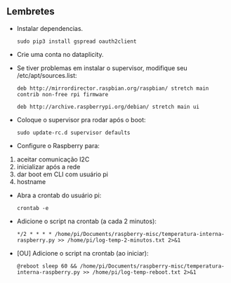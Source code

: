  ## Lembretes
- Instalar dependencias.

  `sudo pip3 install gspread oauth2client`


- Crie uma conta no dataplicity.

- Se tiver problemas em instalar o supervisor, modifique seu /etc/apt/sources.list:

  `deb http://mirrordirector.raspbian.org/raspbian/ stretch main contrib non-free rpi firmware`
  
  `deb http://archive.raspberrypi.org/debian/ stretch main ui`


- Coloque o supervisor pra rodar após o boot:

  `sudo update-rc.d supervisor defaults`

 - Configure o Raspberry para: 
 1) aceitar comunicação I2C
 2) inicializar após a rede
 3) dar boot em CLI com usuário pi
 4) hostname

 - Abra a crontab do usuário pi:
 
   `crontab -e`
   
 - Adicione o script na crontab (a cada 2 minutos):
 
   `*/2 * * * * /home/pi/Documents/raspberry-misc/temperatura-interna-raspberry.py >> /home/pi/log-temp-2-minutos.txt 2>&1`
 
 - [OU] Adicione o script na crontab (ao iniciar):
 
   `@reboot sleep 60 && /home/pi/Documents/raspberry-misc/temperatura-interna-raspberry.py >> /home/pi/log-temp-reboot.txt 2>&1`

